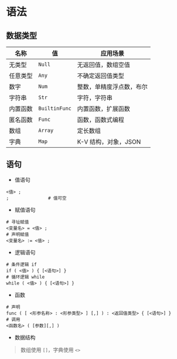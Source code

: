 # 语法

## 数据类型

| 名称     | 值            | 应用场景                 |
| -------- | ------------- | ------------------------ |
| 无类型   | `Null`        | 无返回值，数组空值       |
| 任意类型 | `Any`         | 不确定返回值类型         |
| 数字     | `Num`         | 整数，单精度浮点数，布尔 |
| 字符串   | `Str`         | 字符，字符串             |
| 内置函数 | `BuiltinFunc` | 内置函数，扩展函数       |
| 匿名函数 | `Func`        | 函数，函数式编程         |
| 数组     | `Array`       | 定长数组                 |
| 字典     | `Map`         | K-V 结构，对象，JSON      |

## 语句

+ 值语句
```
<值> ;
;               # 值可空
```

+ 赋值语句
```
# 寻址赋值
<变量名> = <值> ;
# 声明赋值
<变量名> := <值> ;
```

+ 逻辑语句
```
# 条件逻辑 if
if ( <值> ) { [<语句>] }
# 循环逻辑 while
while ( <值> ) { [<语句>] }
```

+ 函数
```
# 声明
func ( [ <形参名称> : <形参类型> ] [,] ) : <返回值类型> { [<语句>] }
# 调用
<函数名> ( [参数][,] )
```

+ 数据结构

> 数组使用 `[]`，字典使用 `<>`